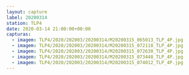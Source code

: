 ```yaml
---
layout: capture
label: 20200314
station: TLP4
date: 2020-03-14 21:00:00+00:00
capturas:
  - imagem: TLP4/2020/202003/20200314/M20200315_065013_TLP_4P.jpg
  - imagem: TLP4/2020/202003/20200314/M20200315_072118_TLP_4P.jpg
  - imagem: TLP4/2020/202003/20200314/M20200315_072630_TLP_4P.jpg
  - imagem: TLP4/2020/202003/20200314/M20200315_073448_TLP_4P.jpg
  - imagem: TLP4/2020/202003/20200314/M20200315_074012_TLP_4P.jpg
---
```

